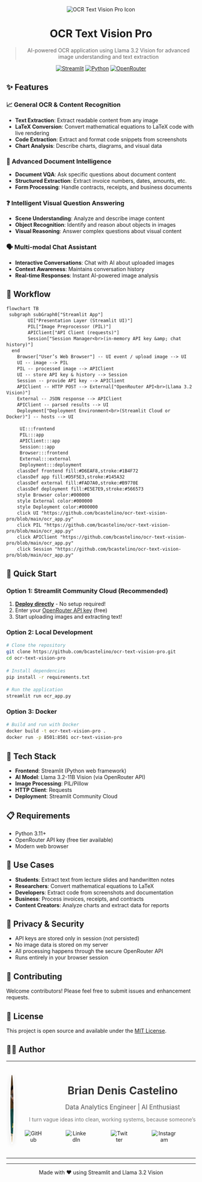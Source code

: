 <div align="center">
<img src="https://cdn-icons-png.flaticon.com/512/5262/5262022.png" alt="OCR Text Vision Pro Icon" width="90"/>

 # OCR Text Vision Pro

> AI-powered OCR application using Llama 3.2 Vision for advanced image understanding and text extraction

[![Streamlit](https://img.shields.io/badge/Streamlit-FF4B4B?style=for-the-badge&logo=streamlit&logoColor=white)](https://streamlit.io/)
[![Python](https://img.shields.io/badge/Python-3.11-blue?style=for-the-badge&logo=python&logoColor=white)](https://python.org/)
[![OpenRouter](https://img.shields.io/badge/OpenRouter-API-green?style=for-the-badge)](https://openrouter.ai/)
</div>

## ✨ Features

### 📈 General OCR & Content Recognition
- **Text Extraction**: Extract readable content from any image
- **LaTeX Conversion**: Convert mathematical equations to LaTeX code with live rendering
- **Code Extraction**: Extract and format code snippets from screenshots
- **Chart Analysis**: Describe charts, diagrams, and visual data

### 📑 Advanced Document Intelligence
- **Document VQA**: Ask specific questions about document content
- **Structured Extraction**: Extract invoice numbers, dates, amounts, etc.
- **Form Processing**: Handle contracts, receipts, and business documents

### ❓ Intelligent Visual Question Answering
- **Scene Understanding**: Analyze and describe image content
- **Object Recognition**: Identify and reason about objects in images
- **Visual Reasoning**: Answer complex questions about visual content

### 🗣️ Multi-modal Chat Assistant
- **Interactive Conversations**: Chat with AI about uploaded images
- **Context Awareness**: Maintains conversation history
- **Real-time Responses**: Instant AI-powered image analysis

## 🔁 Workflow
```mermaid
flowchart TB
 subgraph subGraph0["Streamlit App"]
        UI["Presentation Layer (Streamlit UI)"]
        PIL["Image Preprocessor (PIL)"]
        APIClient["API Client (requests)"]
        Session["Session Manager<br>(in-memory API key &amp; chat history)"]
  end
    Browser["User’s Web Browser"] -- UI event / upload image --> UI
    UI -- image --> PIL
    PIL -- processed image --> APIClient
    UI -- store API key & history --> Session
    Session -- provide API key --> APIClient
    APIClient -- HTTP POST --> External["OpenRouter API<br>(Llama 3.2 Vision)"]
    External -- JSON response --> APIClient
    APIClient -- parsed results --> UI
    Deployment["Deployment Environment<br>(Streamlit Cloud or Docker)"] -- hosts --> UI

     UI:::frontend
     PIL:::app
     APIClient:::app
     Session:::app
     Browser:::frontend
     External:::external
     Deployment:::deployment
    classDef frontend fill:#D6EAF8,stroke:#1B4F72
    classDef app fill:#D5F5E3,stroke:#145A32
    classDef external fill:#FAD7A0,stroke:#B9770E
    classDef deployment fill:#E5E7E9,stroke:#566573
    style Browser color:#000000
    style External color:#000000
    style Deployment color:#000000
    click UI "https://github.com/bcastelino/ocr-text-vision-pro/blob/main/ocr_app.py"
    click PIL "https://github.com/bcastelino/ocr-text-vision-pro/blob/main/ocr_app.py"
    click APIClient "https://github.com/bcastelino/ocr-text-vision-pro/blob/main/ocr_app.py"
    click Session "https://github.com/bcastelino/ocr-text-vision-pro/blob/main/ocr_app.py"

```

## 🚀 Quick Start

### Option 1: Streamlit Community Cloud (Recommended)
1. **[Deploy directly](https://share.streamlit.io/)** - No setup required!
2. Enter your [OpenRouter API key](https://openrouter.ai/settings/keys) (free)
3. Start uploading images and extracting text!

### Option 2: Local Development
```bash
# Clone the repository
git clone https://github.com/bcastelino/ocr-text-vision-pro.git
cd ocr-text-vision-pro

# Install dependencies
pip install -r requirements.txt

# Run the application
streamlit run ocr_app.py
```

### Option 3: Docker
```bash
# Build and run with Docker
docker build -t ocr-text-vision-pro .
docker run -p 8501:8501 ocr-text-vision-pro
```

## 🔧 Tech Stack

- **Frontend**: Streamlit (Python web framework)
- **AI Model**: Llama 3.2-11B Vision (via OpenRouter API)
- **Image Processing**: PIL/Pillow
- **HTTP Client**: Requests
- **Deployment**: Streamlit Community Cloud

## 📋 Requirements

- Python 3.11+
- OpenRouter API key (free tier available)
- Modern web browser

## 🎯 Use Cases

- **Students**: Extract text from lecture slides and handwritten notes
- **Researchers**: Convert mathematical equations to LaTeX
- **Developers**: Extract code from screenshots and documentation
- **Business**: Process invoices, receipts, and contracts
- **Content Creators**: Analyze charts and extract data for reports

## 🔐 Privacy & Security

- API keys are stored only in session (not persisted)
- No image data is stored on my server
- All processing happens through the secure OpenRouter API
- Runs entirely in your browser session

## 🤝 Contributing

Welcome contributors! Please feel free to submit issues and enhancement requests.

## 📄 License

This project is open source and available under the [MIT License](LICENSE).

## 🐱‍👤 Author

<table>
   <tr>
      <td>
         <div style="flex-shrink: 0; order: 2;">
            <img src="https://raw.githubusercontent.com/bcastelino/brian-portfolio/refs/heads/main/public/personal/profile.jpg" alt="Brian Denis Castelino" style="border-radius: 50%; width: 180px; height: 180px; object-fit: cover; border: 4px solid #fff; box-shadow: 0 4px 12px rgba(0,0,0,0.1);">
         </div>
      </td>
      <td>
         <div align="left" style="padding: 20px;">
            <div style="display: flex; flex-wrap: wrap; justify-content: center; align-items: center; width: 100%; max-width: 800px; gap: 40px; text-align: center;">
               <div style="flex: 1; min-width: 250px; order: 1;">
                  <h1 style="font-size: 2em; margin-bottom: 5px; color: #333;">Brian Denis Castelino</h1>
                  <p style="font-size: 1.2em; color: #555; margin-bottom: 10px;">Data Analytics Engineer | AI Enthusiast</p>
                  <p style="font-size: 1em; color: #777; margin-bottom: 20px;">I turn vague ideas into clean, working systems, because someone’s got to 🤖</p>
                  <div style="display: flex; justify-content: center; gap: 30px;">
                     <a href="https://github.com/bcastelino" target="_blank" style="text-decoration: none;">
                     <img src="https://cdn-icons-png.flaticon.com/512/4494/4494756.png" alt="GitHub" width="30" height="30" style="width: 30px; height: 30px;">
                     </a>
                   &nbsp; &nbsp; &nbsp;
                     <a href="https://linkedin.com/in/cas7elino" target="_blank" style="text-decoration: none;">
                     <img src="https://cdn-icons-png.flaticon.com/512/4494/4494498.png" alt="LinkedIn" width="30" height="30" style="width: 30px; height: 30px;">
                     </a>
                   &nbsp; &nbsp; &nbsp;
                     <a href="https://twitter.com/cas7elino" target="_blank" style="text-decoration: none;">
                     <img src="https://cdn-icons-png.flaticon.com/512/4494/4494481.png" alt="Twitter" width="30" height="30" style="width: 30px; height: 30px;">
                     </a>
                   &nbsp; &nbsp; &nbsp;
                     <a href="https://instagram.com/cas7elino" target="_blank" style="text-decoration: none;">
                     <img src="https://cdn-icons-png.flaticon.com/512/4494/4494489.png" alt="Instagram" width="30" height="30" style="width: 30px; height: 30px;">
                     </a>
                   &nbsp; &nbsp; &nbsp;
                     <a href="https://brianc.framer.website/" target="_blank" style="text-decoration: none;">
                     <img src="https://cdn-icons-png.flaticon.com/512/4494/4494636.png" alt="Website" width="30" height="30" style="width: 30px; height: 30px;">
                     </a>
                  </div>
               </div>
      </td>
      </div>
      </div>
   </tr>
</table>

---

<div align="center">
Made with ❤️ using Streamlit and Llama 3.2 Vision
</div>

